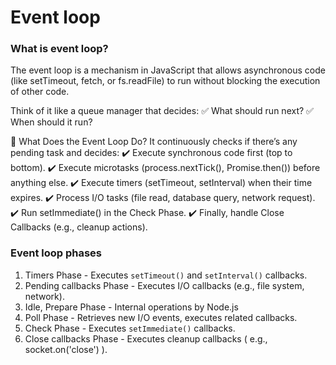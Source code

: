# Event loop

### What is event loop?
The event loop is a mechanism in JavaScript that allows asynchronous code (like setTimeout, fetch, or fs.readFile) to run without blocking the execution of other code.

Think of it like a queue manager that decides:
✅ What should run next?
✅ When should it run?

📌 What Does the Event Loop Do?
It continuously checks if there’s any pending task and decides:
✔️ Execute synchronous code first (top to bottom).
✔️ Execute microtasks (process.nextTick(), Promise.then()) before anything else.
✔️ Execute timers (setTimeout, setInterval) when their time expires.
✔️ Process I/O tasks (file read, database query, network request).
✔️ Run setImmediate() in the Check Phase.
✔️ Finally, handle Close Callbacks (e.g., cleanup actions).

### Event loop phases

1. Timers Phase - Executes `setTimeout()` and `setInterval()` callbacks.
2. Pending callbacks Phase - Executes I/O callbacks (e.g., file system, network).
3. Idle, Prepare Phase - Internal operations by Node.js
4. Poll Phase - Retrieves new I/O events, executes related callbacks.
5. Check Phase - Executes `setImmediate()` callbacks.
6. Close callbacks Phase - Executes cleanup callbacks ( e.g., socket.on('close') ).